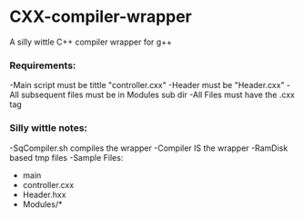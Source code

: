 # CXX-compiler-wrapper

A silly wittle C++ compiler wrapper for g++

### Requirements:
 -Main script must be tittle "controller.cxx"
 -Header must be "Header.cxx"
 -All subsequent files must be in Modules sub dir
 -All Files must have the .cxx tag

### Silly wittle notes:
 -SqCompiler.sh compiles the wrapper
 -Compiler IS the wrapper
 -RamDisk based tmp files
 -Sample Files:
   - main
   - controller.cxx
   - Header.hxx
   - Modules/*
